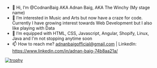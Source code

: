 - 👋 Hi, I’m @CodnanBaig AKA Adnan Baig, AKA The Winchy (My stage name)
- 👀 I’m interested in Music and Arts but now have a craze for code. Currently I have growing interest towards Web Development but I also like playing with Data
- 🌱 I’m equipped with HTML, CSS, Javascript, Angular, Shopify, Linux, Java and I'm not stopping anytime soon
- 📫 How to reach me? adnanbaigofficial@gmail.com | LinkedIn: https://www.linkedin.com/in/adnan-baig-74b8aa21a/

[![trophy](https://github-profile-trophy.vercel.app/?username=CodnanBaig)](https://github.com/ryo-ma/github-profile-trophy)
